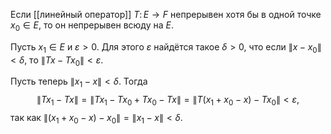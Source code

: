 Если [[линейный оператор]] $T\colon E\to F$ непрерывен хотя бы в одной точке $x_0\in E$, то он непрерывен всюду на $E$.

Пусть $x_1\in E$ и $\varepsilon>0$. 
Для этого $\varepsilon$ найдётся такое $\delta >0$, что если $\lVert x-x_0 \rVert<\delta$, то $\lVert Tx-Tx_0 \rVert<\varepsilon$.

Пусть теперь $\lVert x_1-x \rVert<\delta$. 
Тогда $$\lVert Tx_1-Tx \rVert=\lVert Tx_1-Tx_0+Tx_0-Tx \rVert=\lVert T(x_1+x_0-x)-Tx_0 \rVert<\varepsilon,$$ так как $\lVert (x_1+x_0-x)-x_0 \rVert=\lVert x_1-x \rVert<\delta$.